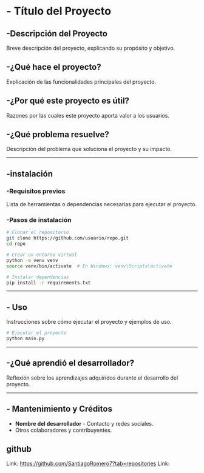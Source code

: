 # - Título del Proyecto

## -Descripción del Proyecto
Breve descripción del proyecto, explicando su propósito y objetivo.

## -¿Qué hace el proyecto?
Explicación de las funcionalidades principales del proyecto.

## -¿Por qué este proyecto es útil?
Razones por las cuales este proyecto aporta valor a los usuarios.

## -¿Qué problema resuelve?
Descripción del problema que soluciona el proyecto y su impacto.

---

## -instalación

### -Requisitos previos
Lista de herramientas o dependencias necesarias para ejecutar el proyecto.

### -Pasos de instalación
```sh
# Clonar el repositorio
git clone https://github.com/usuario/repo.git
cd repo

# Crear un entorno virtual
python -m venv venv
source venv/bin/activate  # En Windows: venv\Scripts\activate

# Instalar dependencias
pip install -r requirements.txt
```

---

## - Uso

Instrucciones sobre cómo ejecutar el proyecto y ejemplos de uso.
```sh
# Ejecutar el proyecto
python main.py
```

---

## -¿Qué aprendió el desarrollador?
Reflexión sobre los aprendizajes adquiridos durante el desarrollo del proyecto.

---

## - Mantenimiento y Créditos
- **Nombre del desarrollador** - Contacto y redes sociales.
- Otros colaboradores y contribuyentes.

## github
Link: https://github.com/SantiagoRomero7?tab=repositories
Link: 

